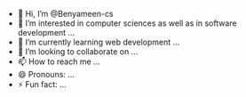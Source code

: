 - 👋 Hi, I’m @Benyameen-cs
- 👀 I’m interested in computer sciences as well as  in software development ...
- 🌱 I’m currently learning  web development ...
- 💞️ I’m looking to collaborate on ...
- 📫 How to reach me ...
- 😄 Pronouns: ...
- ⚡ Fun fact: ...

<!---
Benyameen-cs/Benyameen-cs is a ✨ special ✨ repository because its `README.md` (this file) appears on your GitHub profile.
You can click the Preview link to take a look at your changes.
--->
